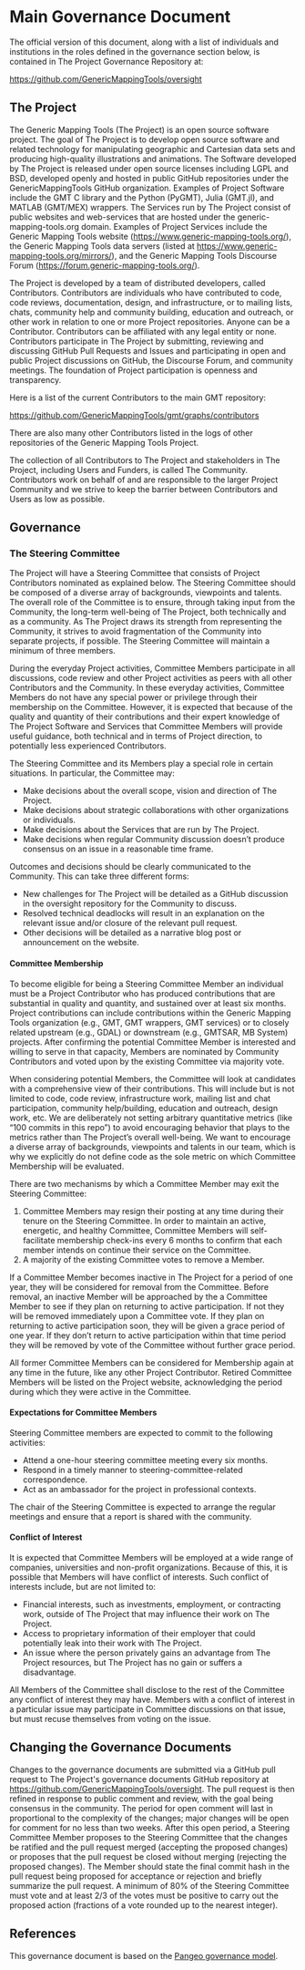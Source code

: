 # Main Governance Document

The official version of this document, along with a list of individuals and
institutions in the roles defined in the governance section below, is contained
in The Project Governance Repository at:

https://github.com/GenericMappingTools/oversight

## The Project

The Generic Mapping Tools (The Project) is an open source software project. The goal 
of The Project is to develop open source software and related technology for manipulating
geographic and Cartesian data sets and producing high-quality illustrations and animations.
The Software developed by The Project is released under open source licenses including
LGPL and BSD, developed openly and  hosted in public GitHub repositories under the 
GenericMappingTools GitHub organization. Examples of Project Software include the 
GMT C library and the Python (PyGMT), Julia (GMT.jl), and MATLAB (GMT/MEX) wrappers.
The Services run by The Project consist of public websites and web-services that
are hosted under the generic-mapping-tools.org domain. Examples of Project Services
include the Generic Mapping Tools website (https://www.generic-mapping-tools.org/),
the Generic Mapping Tools data servers (listed at https://www.generic-mapping-tools.org/mirrors/),
and the Generic Mapping Tools Discourse Forum (https://forum.generic-mapping-tools.org/).

The Project is developed by a team of distributed developers, called
Contributors. Contributors are individuals who have contributed to code, code
reviews, documentation, design, and infrastructure, or to mailing lists, chats,
community help and community building, education and outreach, or other work in
relation to one or more Project repositories. Anyone can be a Contributor.
Contributors can be affiliated with any legal entity or none. Contributors
participate in The Project by submitting, reviewing and discussing GitHub Pull
Requests and Issues and participating in open and public Project discussions on
GitHub, the Discourse Forum, and community meetings. The foundation of Project
participation is openness and transparency.

Here is a list of the current Contributors to the main GMT repository:

https://github.com/GenericMappingTools/gmt/graphs/contributors

There are also many other Contributors listed in the logs of other repositories
of the Generic Mapping Tools Project.

The collection of all Contributors to The Project and stakeholders in The
Project, including Users and Funders, is called The Community.  Contributors
work on behalf of and are responsible to the larger Project Community and we
strive to keep the barrier between Contributors and Users as low as possible.

## Governance

### The Steering Committee

The Project will have a Steering Committee that consists of Project Contributors
nominated as explained below. The Steering Committee should be composed of
a diverse array of backgrounds, viewpoints and talents. The overall role of the
Committee is to ensure, through taking input from the Community, the long-term
well-being of The Project, both technically and as a community. As The Project
draws its strength from representing the Community, it strives to avoid
fragmentation of the Community into separate projects, if possible.
The Steering Committee will maintain a minimum of three members.

During the everyday Project activities, Committee Members participate in all
discussions, code review and other Project activities as peers with all other
Contributors and the Community. In these everyday activities, Committee Members do
not have any special power or privilege through their membership on the Committee.
However, it is expected that because of the quality and quantity of their
contributions and their expert knowledge of The Project Software and Services
that Committee Members will provide useful guidance, both technical and in terms
of Project direction, to potentially less experienced Contributors.

The Steering Committee and its Members play a special role in certain situations.
In particular, the Committee may:

* Make decisions about the overall scope, vision and direction of The Project.
* Make decisions about strategic collaborations with other organizations or
  individuals.
* Make decisions about the Services that are run by The Project.
* Make decisions when regular Community discussion doesn’t produce consensus on
  an issue in a reasonable time frame.

Outcomes and decisions should be clearly communicated to the Community. This can
take three different forms:

* New challenges for The Project will be detailed as a GitHub discussion in the oversight
  repository for the Community to discuss.
* Resolved technical deadlocks will result in an explanation on the relevant
  issue and/or closure of the relevant pull request.
* Other decisions will be detailed as a narrative blog post or announcement on the website.

#### Committee Membership

To become eligible for being a Steering Committee Member an individual must be a
Project Contributor who has produced contributions that are substantial in
quality and quantity, and sustained over at least six months. Project contributions
can include contributions within the Generic Mapping Tools organization (e.g., GMT,
GMT wrappers, GMT services) or to closely related upstream (e.g., GDAL) or
downstream (e.g., GMTSAR, MB System) projects. After confirming the potential Committee
Member is interested and willing to serve in that capacity, Members are nominated by
Community Contributors and voted upon by the existing Committee via majority vote.

When considering potential Members, the Committee will look at candidates with a
comprehensive view of their contributions. This will include but is not limited
to code, code review, infrastructure work, mailing list and chat participation,
community help/building, education and outreach, design work, etc. We are
deliberately not setting arbitrary quantitative metrics (like “100 commits in
this repo”) to avoid encouraging behavior that plays to the metrics rather than
The Project’s overall well-being. We want to encourage a diverse array of
backgrounds, viewpoints and talents in our team, which is why we explicitly do
not define code as the sole metric on which Committee Membership will be evaluated.

There are two mechanisms by which a Committee Member may exit the Steering
Committee:

1. Committee Members may resign their posting at any time during their tenure on
   the Steering Committee. In order to maintain an active, energetic, and healthy
   Committee, Committee Members will self-facilitate membership check-ins every 6
   months to confirm that each member intends on continue their service on the
   Committee.
2. A majority of the existing Committee votes to remove a Member.

If a Committee Member becomes inactive in The Project for a period of one year,
they will be considered for removal from the Committee. Before removal, an
inactive Member will be approached by the a Committee Member to see if they plan
on returning to active participation. If not they will be removed immediately
upon a Committee vote. If they plan on returning to active participation soon,
they will be given a grace period of one year. If they don’t return to active
participation within that time period they will be removed by vote of the
Committee without further grace period.

All former Committee Members can be considered for Membership again at any time
in the future, like any other Project Contributor. Retired Committee Members
will be listed on the Project website, acknowledging the period during which
they were active in the Committee.

#### Expectations for Committee Members

Steering Committee members are expected to commit to the following activities:
- Attend a one-hour steering committee meeting every six months.
- Respond in a timely manner to steering-committee-related correspondence.
- Act as an ambassador for the project in professional contexts.

The chair of the Steering Committee is expected to arrange the regular meetings
and ensure that a report is shared with the community.

#### Conflict of Interest

It is expected that Committee Members will be employed at a wide range of
companies, universities and non-profit organizations. Because of this, it is
possible that Members will have conflict of interests. Such conflict of
interests include, but are not limited to:

* Financial interests, such as investments, employment, or contracting work,
  outside of The Project that may influence their work on The Project.
* Access to proprietary information of their employer that could potentially
  leak into their work with The Project.
* An issue where the person privately gains an advantage from The Project
  resources, but The Project has no gain or suffers a disadvantage.

All Members of the Committee shall disclose to the rest of the Committee any
conflict of interest they may have. Members with a conflict of interest in a
particular issue may participate in Committee discussions on that issue, but must
recuse themselves from voting on the issue.

## Changing the Governance Documents

Changes to the governance documents are submitted via a GitHub pull request to
The Project's governance documents GitHub repository at
https://github.com/GenericMappingTools/oversight. The pull request is then refined in
response to public comment and review, with the goal being consensus in the
community. The period for open comment will last in proportional to the
complexity of the changes; major changes will be open for comment for no less
than two weeks. After this open period, a Steering Committee Member proposes to
the Steering Committee that the changes be ratified and the pull request merged
(accepting the proposed changes) or proposes that the pull request be closed
without merging (rejecting the proposed changes). The Member should state the
final commit hash in the pull request being proposed for acceptance or rejection
and briefly summarize the pull request. A minimum of 80% of the Steering Committee
must vote and at least 2/3 of the votes must be positive to carry out the
proposed action (fractions of a vote rounded up to the nearest integer).

## References

This governance document is based on the [Pangeo governance model](https://github.com/pangeo-data/governance).
